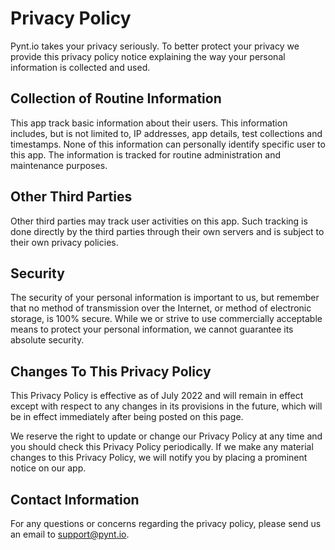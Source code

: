 # Privacy Policy

Pynt.io takes your privacy seriously. To better protect your privacy we provide this privacy policy notice explaining the way your personal information is collected and used.


## Collection of Routine Information

This app track basic information about their users. This information includes, but is not limited to, IP addresses, app details, test collections and timestamps. None of this information can personally identify specific user to this app. The information is tracked for routine administration and maintenance purposes.


## Other Third Parties

Other third parties may track user activities on this app. Such tracking is done directly by the third parties through their own servers and is subject to their own privacy policies.


## Security

The security of your personal information is important to us, but remember that no method of transmission over the Internet, or method of electronic storage, is 100% secure. While we or strive to use commercially acceptable means to protect your personal information, we cannot guarantee its absolute security.


## Changes To This Privacy Policy

This Privacy Policy is effective as of July 2022 and will remain in effect except with respect to any changes in its provisions in the future, which will be in effect immediately after being posted on this page.

We reserve the right to update or change our Privacy Policy at any time and you should check this Privacy Policy periodically. If we make any material changes to this Privacy Policy, we will notify you by placing a prominent notice on our app.


## Contact Information

For any questions or concerns regarding the privacy policy, please send us an email to support@pynt.io.
